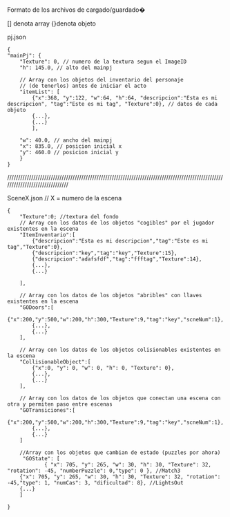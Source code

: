 ﻿Formato de los archivos de cargado/guardado�

[] denota array
{}denota objeto

pj.json

	{
	"mainPj": {
    	"Texture": 0, // numero de la textura segun el ImageID
    	"h": 145.0, // alto del mainpj

    	// Array con los objetos del inventario del personaje 
    	// (de tenerlos) antes de iniciar el acto
    	"itemList": [
    		{"x":368, "y":122, "w":64, "h":64, "descripcion":"Esta es mi descripcion", "tag":"Este es mi tag", "Texture":0}, // datos de cada objeto
    		{...},
    		{...}
    		],

    	"w": 40.0, // ancho del mainpj
    	"x": 835.0, // posicion inicial x
    	"y": 460.0 // posicion inicial y
		}
	}

///////////////////////////////////////////////////////////////////////////////////////////////////////////////////////////////

SceneX.json // X = numero de la escena

	{
		"Texture":0; //textura del fondo
		// Array con los datos de los objetos "cogibles" por el jugador existentes en la escena
    	"ItemInventario":[
        	{"descripcion":"Esta es mi descripcion","tag":"Este es mi tag","Texture":0},
        	{"descripcion":"key","tag":"key","Texture":15},
        	{"descripcion":"adafsfdf","tag":"ffftag","Texture":14},
            {...},
            {...}

    	],

    	// Array con los datos de los objetos "abribles" con llaves existentes en la escena
    	"GODoors":[
			{"x":200,"y":500,"w":200,"h":300,"Texture":9,"tag":"key","scneNum":1},
            {...},
            {...}
    	],

    	// Array con los datos de los objetos colisionables existentes en la escena
    	"CollisionableObject":[
    		{"x":0, "y": 0, "w": 0, "h": 0, "Texture": 0},
            {...},
            {...}
    	],

    	// Array con los datos de los objetos que conectan una escena con otra y permiten paso entre escenas
    	"GOTransiciones":[
			{"x":200,"y":500,"w":200,"h":300,"Texture":9,"tag":"key","scneNum":1},
            {...},
            {...}
    	]
		
		//Array con los objetos que cambian de estado (puzzles por ahora)
		 "GOState": [
                { "x": 705, "y": 265, "w": 30, "h": 30, "Texture": 32, "rotation": -45, "numberPuzzle": 0,"type": 0 }, //Match3
		{"x": 705, "y": 265, "w": 30, "h": 30, "Texture": 32, "rotation": -45,"type": 1, "numCas": 3, "dificultad": 8}, //LightsOut
		{...}
		]
		
	}
